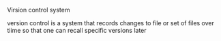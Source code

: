 Virsion control system

version control is a system that records changes to file or set of files over tiime so that one can recall specific versions later
